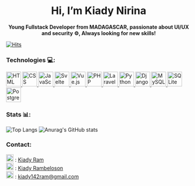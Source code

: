 <div align="center">
  <h1>Hi, I’m Kiady Nirina</h1>
  <p><b>Young Fullstack Developer from MADAGASCAR, passionate about UI/UX and security ⚙, Always looking for new skills!</b></p>
</div>

<a href="https://hits.sh/camo.githubusercontent.com/f36cfddd00875175678c181c8d1456f392366d379b71601e512f5fe7150d824f/68747470733a2f2f686974732e73682f6769746875622e636f6d2f4b696164794e6972696e612f4b696164794e6972696e612e7376673f7374796c653d706c6173746963/"><img alt="Hits" src="https://hits.sh/camo.githubusercontent.com/f36cfddd00875175678c181c8d1456f392366d379b71601e512f5fe7150d824f/68747470733a2f2f686974732e73682f6769746875622e636f6d2f4b696164794e6972696e612f4b696164794e6972696e612e7376673f7374796c653d706c6173746963.svg?label=Profile%20views&color=119bcc&labelColor=ffffff"/></a>

### Technologies 💻:
<a href="https://developer.mozilla.org/en-US/docs/Web/HTML" target="_blank">
  <img src="https://cdn.jsdelivr.net/gh/devicons/devicon/icons/html5/html5-original.svg" alt="HTML" height="40"/>
</a>
<a href="https://developer.mozilla.org/en-US/docs/Web/CSS" target="_blank">
  <img src="https://cdn.jsdelivr.net/gh/devicons/devicon/icons/css3/css3-original.svg" alt="CSS" height="40"/>
</a>
<a href="https://developer.mozilla.org/en-US/docs/Web/JavaScript" target="_blank">
  <img src="https://cdn.jsdelivr.net/gh/devicons/devicon/icons/javascript/javascript-original.svg" alt="JavaScript" height="40"/>
</a>
<a href="https://svelte.dev/" target="_blank">
  <img src="https://cdn.jsdelivr.net/gh/devicons/devicon/icons/svelte/svelte-original.svg" alt="Svelte" height="40"/>
</a>
<a href="https://vuejs.org/" target="_blank">
  <img src="https://cdn.jsdelivr.net/gh/devicons/devicon/icons/vuejs/vuejs-original.svg" alt="Vue.js" height="40"/>
</a>
<a href="https://www.php.net/" target="_blank">
  <img src="https://cdn.jsdelivr.net/gh/devicons/devicon/icons/php/php-original.svg" alt="PHP" height="40"/>
</a>
<a href="https://laravel.com/" target="_blank">
  <img src="https://cdn.jsdelivr.net/gh/devicons/devicon/icons/laravel/laravel-original.svg" alt="Laravel" height="40"/>
</a>
<a href="https://www.python.org/" target="_blank">
  <img src="https://cdn.jsdelivr.net/gh/devicons/devicon/icons/python/python-original.svg" alt="Python" height="40"/>
</a>
<a href="https://www.djangoproject.com/" target="_blank">
  <img src="https://cdn.jsdelivr.net/gh/devicons/devicon/icons/django/django-plain.svg" alt="Django" height="40"/>
</a>
<a href="https://www.mysql.com/" target="_blank">
  <img src="https://cdn.jsdelivr.net/gh/devicons/devicon/icons/mysql/mysql-original.svg" alt="MySQL" height="40"/>
</a>
<a href="https://www.sqlite.org/" target="_blank">
  <img src="https://cdn.jsdelivr.net/gh/devicons/devicon/icons/sqlite/sqlite-original.svg" alt="SQLite" height="40"/>
</a>
<a href="https://www.postgresql.org/" target="_blank">
  <img src="https://cdn.jsdelivr.net/gh/devicons/devicon/icons/postgresql/postgresql-original.svg" alt="PostgreSQL" height="40"/>
</a>

### Stats 📊:
![Top Langs](https://github-readme-stats.vercel.app/api/top-langs/?username=KiadyNirina&layout=compact&theme=radical)
![Anurag's GitHub stats](https://github-readme-stats.vercel.app/api?username=KiadyNirina&show_icons=true&theme=radical)

### Contact:
  <span><img src="https://cdn.jsdelivr.net/gh/devicons/devicon/icons/linkedin/linkedin-original.svg" alt="LinkedIn" height="20"/> : <a href = "https://www.linkedin.com/in/kiady-ram-5216592a9/">Kiady Ram</a></span><br>
  <span><img src="https://upload.wikimedia.org/wikipedia/commons/5/51/Facebook_f_logo_%282019%29.svg" alt="Facebook" height="20"/> : <a href = "https://www.facebook.com/kiady.rambeloson/?locale=fr_FR">Kiady Rambeloson</a></span><br>
  <span><img src="https://upload.wikimedia.org/wikipedia/commons/4/4e/Gmail_Icon.png" alt="Email" height="20"/> : kiady142ram@gmail.com</span>


<!---
KiadyNirina/KiadyNirina is a ✨ special ✨ repository because its `README.md` (this file) appears on your GitHub profile.
You can click the Preview link to take a look at your changes.
--->
